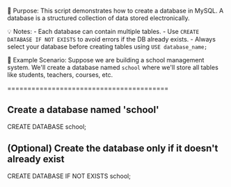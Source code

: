 📌 Purpose:
    This script demonstrates how to create a database in MySQL.
    A database is a structured collection of data stored electronically.

💡 Notes:
    - Each database can contain multiple tables.
    - Use `CREATE DATABASE IF NOT EXISTS` to avoid errors if the DB already exists.
    - Always select your database before creating tables using `USE database_name;`

📂 Example Scenario:
    Suppose we are building a school management system.
    We'll create a database named `school` where we'll store all tables
    like students, teachers, courses, etc.

========================================

## Create a database named 'school'  
CREATE DATABASE school;

## (Optional) Create the database only if it doesn't already exist  
CREATE DATABASE IF NOT EXISTS school;  
  
